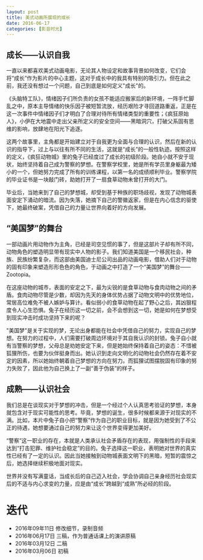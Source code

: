 ```yaml
---
layout: post
title: 美式动画所展现的成长
date: 2016-06-17
categories: [影音时光]
---
```




##  成长——认识自我

一直以来都喜欢美式动画电影，无论其人物设定和故事背景如何改变，它们会将“成长”作为影片的中心主题，这对于成长中的我具有特别的吸引力。但在此之前，我还没有想过一个问题，自己到底是如何定义"成长"的。

《头脑特工队》，情绪因子们所负责的女孩不能适应搬家后的新环境，一阵手忙脚乱之中，原本主导情绪的快乐因子被短暂流放，经历艰险才寻回道路重返，正是在这一次事件中情绪因子们才明白了合理对待所有情绪类型的重要性；《疯狂原始人》，小伊在大地震中走出父亲所定义的安全空间——黑暗洞穴，打破父系固有思维的影响，放肆地在阳光下追逐。

这两个故事里，主角都是开始建立对于自我更为全面与合理的认识，然后在新的认识的指导下，过上与以往有所不同的生活，这就是“成长”的一般性轨迹。按照这样的定义，《疯狂动物城》里的兔子已经度过了成长的初级阶段。她自小就不安于现状，始终坚持着自己成为警察的梦想。在警察学校里，她是所有学员里身躯最为矮小的一个，但她努力完成了所有的训练课程，以第一名的成绩顺利毕业。警察学院的毕业证书是一块敲门砖，助她打开了一扇食草动物未曾打开的大门。

毕业后，当她来到了自己的梦想城，却受到基于种族的职场歧视，发现了动物城表面安定下涌动的暗流。因为失落，她摘下自己的警徽返家，但是在内心信念的驱使下，她最终破案，凭借自己的力量让世界向着好的方向发展。

## “美国梦”的舞台

一部动画片用动物作为主角，已经是司空见惯的事了，但是这部片子却有所不同，动物角色的塑造明显带有现实中人物的影子。我们知道美国是一个移民社会，种族、民族纷繁复杂，而这部由美国迪士尼公司出品的动画电影，借助人们对于动物的固有印象来塑造形形色色的角色，于动画之中打造了一个“美国梦”的舞台——Zootopia。

在这座动物的城市，表面的安定之下，最为尖锐的是食草动物与食肉动物之间的矛盾。食肉动物尽管是少数，却因为先天的身体优势占据了动物文明中的优势地位，常居高位难免不被人嫉妒与算计。看似弱小的食草动物在起了野心之后，其凶狠程度令人心生恐惧。兔子在经历这一切之前，会不会想到这一切，她是如何在梦想受到现实冲击时成功坚持下来的呢？

"美国梦"是关于实现的梦，无论出身都能在社会中凭借自己的努力，实现自己的梦想。在努力的过程中，人们需要打破周边环境对于其自我认识的封锁。兔子自小就有当警察的梦想，父母总是劝她安定下来，但是她始终保持着自己的姿态：不惜被狐狸所伤，也要为伙伴挺身而出。她认识到走向文明化的动物社会仍然存在着不安定的因素，所以她始终朝着自己梦想的方向在努力。而狐狸试图摆脱固有印象的努力失败了，因此他为自己换上了一副“善于伪装”的样子。

## 成熟——认识社会

我们总是在谈现实对于梦想的冲击，但是一个经过个人认真思考验证的梦想，本身就包含对于现实可能性的思考。毕竟，梦想的诞生，很多时候都来源于对现实的不满。比如，本片中兔子自小把“警察”作为自己的职业目标，就是因为她受到了不公正的待遇，她想要通过自己的努力来让这个世界变得更加美好。

“警察”这一职业的存在，本就是人类承认社会矛盾存在的表现，用强制性的手段来达到“打击犯罪、维护社会稳定”的目的。兔子选择这一职业，表明她对世界的真实性已经有了一定的认识。因此当她接触到动物城表面文明下的黑暗，短暂的震惊之后，她选择继续积极地面对现实。

世界并没有写满童话，当成长后的自己迈入社会，学会协调自己亲身经历社会现实后的不适与内心求变的力量，应是由“成长”跨越到“成熟”所必经的阶段。

# 迭代

* 2016年09年11日 修改细节，录制音频
* 2016年06月17日 三稿，作为普通话课上的演讲原稿
* 2016年03月12日 二稿
* 2016年03月06日 初稿
